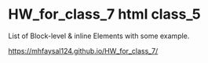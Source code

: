 # HW_for_class_7 html class_5
List of Block-level & inline Elements with some example.

https://mhfaysal124.github.io/HW_for_class_7/

